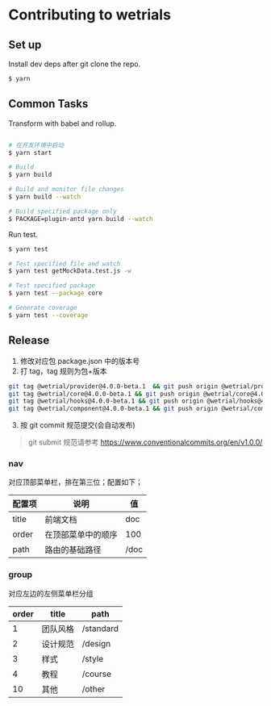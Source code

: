 # Contributing to wetrials

## Set up

Install dev deps after git clone the repo.

```bash
$ yarn
```

## Common Tasks

Transform with babel and rollup.

```bash

# 在开发环境中启动
$ yarn start

# Build
$ yarn build

# Build and monitor file changes
$ yarn build --watch

# Build specified package only
$ PACKAGE=plugin-antd yarn build --watch
```

Run test.

```bash
$ yarn test

# Test specified file and watch
$ yarn test getMockData.test.js -w

# Test specified package
$ yarn test --package core

# Generate coverage
$ yarn test --coverage
```

## Release

1. 修改对应包 package.json 中的版本号
2. 打 tag，tag 规则为包+版本

```bash
git tag @wetrial/provider@4.0.0-beta.1  && git push origin @wetrial/provider@4.0.0-beta.1
git tag @wetrial/core@4.0.0-beta.1 && git push origin @wetrial/core@4.0.0-beta.1
git tag @wetrial/hooks@4.0.0-beta.1 && git push origin @wetrial/hooks@4.0.0-beta.1
git tag @wetrial/component@4.0.0-beta.1 && git push origin @wetrial/component@4.0.0-beta.1
```

3. 按 git commit 规范提交(会自动发布)

> git submit 规范请参考 https://www.conventionalcommits.org/en/v1.0.0/

### nav

对应顶部菜单栏，排在第三位；配置如下；

| 配置项 | 说明               | 值   |
| ------ | ------------------ | ---- |
| title  | 前端文档           | doc  |
| order  | 在顶部菜单中的顺序 | 100  |
| path   | 路由的基础路径     | /doc |

### group

对应左边的左侧菜单栏分组

| order | title    | path      |
| ----- | -------- | --------- |
| 1     | 团队风格 | /standard |
| 2     | 设计规范 | /design   |
| 3     | 样式     | /style    |
| 4     | 教程     | /course   |
| 10    | 其他     | /other    |
